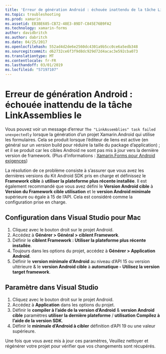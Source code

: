 ```yaml
---
title: 'Erreur de génération Android : échouée inattendu de la tâche LinkAssemblies le'
ms.topic: troubleshooting
ms.prod: xamarin
ms.assetid: EB3BE685-CB72-48E3-89D7-C845E76B9FA2
ms.technology: xamarin-forms
author: davidbritch
ms.author: dabritch
ms.date: 04/25/2017
ms.openlocfilehash: 552ad4d2de6e2560dc4301a9b5cc0ce6a5edb348
ms.sourcegitcommit: d62732ce6f3f9d8dc929d72d4acac3e592cba073
ms.translationtype: MT
ms.contentlocale: fr-FR
ms.lasthandoff: 03/01/2019
ms.locfileid: "57197107"
---
```

# <a name="android-build-error--the-linkassemblies-task-failed-unexpectedly"></a>Erreur de génération Android : échouée inattendu de la tâche LinkAssemblies le

Vous pouvez voir un message d’erreur `The "LinkAssemblies" task failed unexpectedly` lorsque la génération d’un projet Xamarin.Android qui utilise les formulaires. Cela se produit lorsque l’éditeur de liens est active (en général sur un *version* build pour réduire la taille du package d’application) ; et il se produit car les cibles Android ne sont pas mis à jour vers la dernière version de framework. (Plus d’informations : [Xamarin.Forms pour Android exigences](~/get-started/requirements.md#android))

La résolution de ce problème consiste à s’assurer que vous avez les dernières versions du Kit Android SDK pris en charge et définissez le **Framework cible** à **utiliser la plateforme plus récente installée**. Il est également recommandé que vous avez défini le **Version Android cible** à **Version du Framework cible utilisation** et le **version Android minimale** supérieure ou égale à 15 de l’API. Cela est considéré comme la configuration prise en charge.

## <a name="setting-in-visual-studio-for-mac"></a>Configuration dans Visual Studio pour Mac

1.  Cliquez avec le bouton droit sur le projet Android.
2.  Accédez à **Générer > Général > ciblent Framework**.
3.  Définir le **ciblent Framework : Utiliser la plateforme plus récente installée**.
4.  Toujours dans les options du projet, accédez à **Générer > Application Android**.
5.  Définir le **version minimale d’Android** au niveau d’API 15 ou version ultérieure & le **version Android cible** à **automatique - Utilisez la version target framework**.

## <a name="setting-in-visual-studio"></a>Paramètre dans Visual Studio

1.  Cliquez avec le bouton droit sur le projet Android.
2.  Accédez à **Application** dans les options du projet.
3.  Définir le **compiler à l’aide de la version d’Android** & **version Android cible** paramètres **utiliser la dernière plateforme** / **utilisation Compilez à l’aide de la version SDK**.
4.  Définir le **minimale d’Android à cibler** définition d’API 19 ou une valeur supérieure.

Une fois que vous avez mis à jour ces paramètres, Veuillez nettoyer et régénérer votre projet pour vérifier que vos changements sont récupérés.
